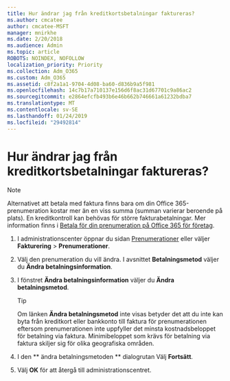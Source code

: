 ```yaml
---
title: Hur ändrar jag från kreditkortsbetalningar faktureras?
ms.author: cmcatee
author: cmcatee-MSFT
manager: mnirkhe
ms.date: 2/20/2018
ms.audience: Admin
ms.topic: article
ROBOTS: NOINDEX, NOFOLLOW
localization_priority: Priority
ms.collection: Adm_O365
ms.custom: Adm_O365
ms.assetid: c8f2a1a1-9704-4d08-ba60-d836b9a5f981
ms.openlocfilehash: 14c7b17a710137e156d6f8ac31d67701c9a86ac2
ms.sourcegitcommit: e2864efcfb493b6e46b662b746661a61232bdba7
ms.translationtype: MT
ms.contentlocale: sv-SE
ms.lasthandoff: 01/24/2019
ms.locfileid: "29492814"
---
```

# <a name="how-do-i-change-from-credit-card-payments-to-invoice"></a>Hur ändrar jag från kreditkortsbetalningar faktureras?

> [!NOTE]
> Alternativet att betala med faktura finns bara om din Office 365-prenumeration kostar mer än en viss summa (summan varierar beroende på plats). En kreditkontroll kan behövas för större fakturabetalningar. Mer information finns i [Betala för din prenumeration på Office 365 för företag](https://support.office.com/article/734f4aab-df2d-4e9b-8cb1-691910bde216). 
  
1. I administrationscenter öppnar du sidan [Prenumerationer](https://go.microsoft.com/fwlink/p/?linkid=842054) eller väljer **Fakturering** \> **Prenumerationer**.
    
2. Välj den prenumeration du vill ändra. I avsnittet **Betalningsmetod** väljer du **Ändra betalningsinformation**.
    
3. I fönstret **Ändra betalningsinformation** väljer du **Ändra betalningsmetod**.
    
    > [!TIP]
    > Om länken **Ändra betalningsmetod** inte visas betyder det att du inte kan byta från kreditkort eller bankkonto till faktura för prenumerationen eftersom prenumerationen inte uppfyller det minsta kostnadsbeloppet för betalning via faktura. Minimibeloppet som krävs för betalning via faktura skiljer sig för olika geografiska områden. 
  
4. I den ** ändra betalningsmetoden ** dialogrutan Välj **Fortsätt**.
    
5. Välj **OK** för att återgå till administrationscentret. 
    

